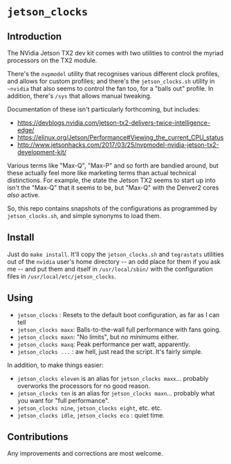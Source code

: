 # `jetson_clocks`

## Introduction

The NVidia Jetson TX2 dev kit comes with two utilities to control the
myriad processors on the TX2 module.

There's the `nvpmodel` utility that recognises various different clock
profiles, and allows for custom profiles; and there's the
`jetson_clocks.sh` utility in `~nvidia` that also seems to control the fan
too, for a "balls out" profile. In addition, there's `/sys` that allows
manual tweaking.

Documentation of these isn't particularly forthcoming, but includes:

* https://devblogs.nvidia.com/jetson-tx2-delivers-twice-intelligence-edge/
* https://elinux.org/Jetson/Performance#Viewing_the_current_CPU_status
* http://www.jetsonhacks.com/2017/03/25/nvpmodel-nvidia-jetson-tx2-development-kit/

Various terms like "Max-Q", "Max-P" and so forth are bandied around, but
these actually feel more like marketing terms than actual technical
distinctions.  For example, the state the Jetson TX2 seems to start up
into isn't the "Max-Q" that it seems to be, but "Max-Q" with the Denver2
cores _also_ active.

So, this repo contains snapshots of the configurations as programmed by
`jetson_clocks.sh`, and simple synonyms to load them.

## Install

Just do `make install`.  It'll copy the `jetson_clocks.sh` and
`tegrastats` utilities out of the `nvidia` user's home directory -- an odd
place for them if you ask me -- and put them and itself in
`/usr/local/sbin/` with the configuration files in
`/usr/local/etc/jetson_clocks`.

## Using

* `jetson_clocks` :  Resets to the default boot configuration, as far as I can tell
* `jetson_clocks maxx`:  Balls-to-the-wall full performance with fans going.
* `jetson_clocks maxn`:  "No limits", but no _minimums_ either.
* `jetson_clocks maxq`:  Peak performance per watt, apparently.
* `jetson_clocks ...` :  aw hell, just read the script. It's fairly simple.

In addition, to make things easier:

* `jetson_clocks eleven` is an alias for `jetson_clocks maxx`... probably overworks the processors for no good reason.
* `jetson_clocks ten` is an alias for `jetson_clocks maxn`... probably what you want for "full performance".
* `jetson_clocks nine`, `jetson_clocks eight`, etc. etc.
* `jetson_clocks idle`, `jetson_clocks eco` : quiet time.

## Contributions

Any improvements and corrections are most welcome.
